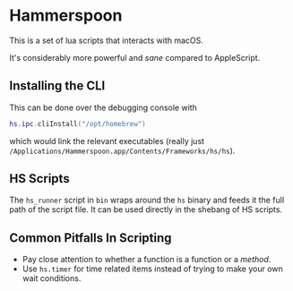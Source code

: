 # Hammerspoon

This is a set of lua scripts that interacts with macOS.

It's considerably more powerful and _sane_ compared to AppleScript.

## Installing the CLI

This can be done over the debugging console with

```lua
hs.ipc.cliInstall("/opt/homebrew")
```

which would link the relevant executables (really just
`/Applications/Hammerspoon.app/Contents/Frameworks/hs/hs`).

## HS Scripts

The `hs_runner` script in `bin` wraps around the `hs` binary and feeds it the
full path of the script file. It can be used directly in the shebang of HS
scripts.

## Common Pitfalls In Scripting

* Pay close attention to whether a function is a function or a _method_.
* Use `hs.timer` for time related items instead of trying to make your own wait
    conditions.
